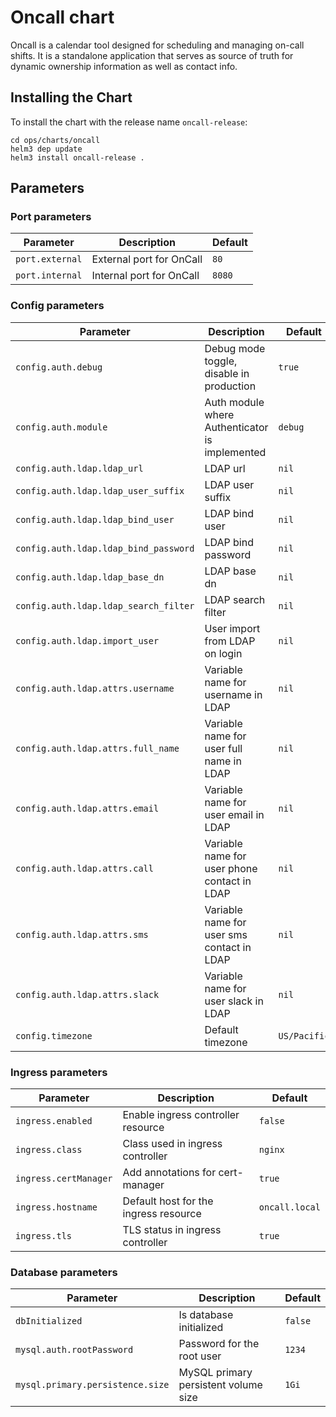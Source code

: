 # Oncall chart

Oncall is a calendar tool designed for scheduling and managing on-call shifts. It is a standalone application that serves as source of truth for dynamic ownership information as well as contact info.


## Installing the Chart
To install the chart with the release name `oncall-release`:
```
cd ops/charts/oncall
helm3 dep update
helm3 install oncall-release .
```

## Parameters

### Port parameters

| Parameter          | Description              | Default |
|--------------------|--------------------------|---------|
| `port.external`    | External port for OnCall | `80`    |
| `port.internal`    | Internal port for OnCall | `8080`  |

### Config parameters

| Parameter                             | Description                                    | Default      |
|---------------------------------------|------------------------------------------------|--------------|
| `config.auth.debug`                   | Debug mode toggle, disable in production       | `true`       |
| `config.auth.module`                  | Auth module where Authenticator is implemented | `debug`      |
| `config.auth.ldap.ldap_url`           | LDAP url                                       | `nil`        |
| `config.auth.ldap.ldap_user_suffix`   | LDAP user suffix                               | `nil`        |
| `config.auth.ldap.ldap_bind_user`     | LDAP bind user                                 | `nil`        |
| `config.auth.ldap.ldap_bind_password` | LDAP bind password                             | `nil`        |
| `config.auth.ldap.ldap_base_dn`       | LDAP base dn                                   | `nil`        |
| `config.auth.ldap.ldap_search_filter` | LDAP search filter                             | `nil`        |
| `config.auth.ldap.import_user`        | User import from LDAP on login                 | `nil`        |
| `config.auth.ldap.attrs.username`     | Variable name for username in LDAP             | `nil`        |
| `config.auth.ldap.attrs.full_name`    | Variable name for user full name in LDAP       | `nil`        |
| `config.auth.ldap.attrs.email`        | Variable name for user email in LDAP           | `nil`        |
| `config.auth.ldap.attrs.call`         | Variable name for user phone contact in LDAP   | `nil`        |
| `config.auth.ldap.attrs.sms`          | Variable name for user sms contact in LDAP     | `nil`        |
| `config.auth.ldap.attrs.slack`        | Variable name for user slack in LDAP           | `nil`        |
| `config.timezone`                     | Default timezone                               | `US/Pacific` |

### Ingress parameters

| Parameter             | Description                           | Default        |
|-----------------------|---------------------------------------|----------------|
| `ingress.enabled`     | Enable ingress controller resource    | `false`        |
| `ingress.class`       | Class used in ingress controller      | `nginx`        |
| `ingress.certManager` | Add annotations for cert-manager      | `true`         |
| `ingress.hostname`    | Default host for the ingress resource | `oncall.local` |
| `ingress.tls`         | TLS status in ingress controller      | `true`         |

### Database parameters

| Parameter                        | Description                          | Default |
|----------------------------------|--------------------------------------|---------|
| `dbInitialized`                  | Is database initialized              | `false` |
| `mysql.auth.rootPassword`        | Password for the root user           | `1234`  |
| `mysql.primary.persistence.size` | MySQL primary persistent volume size | `1Gi`   |
